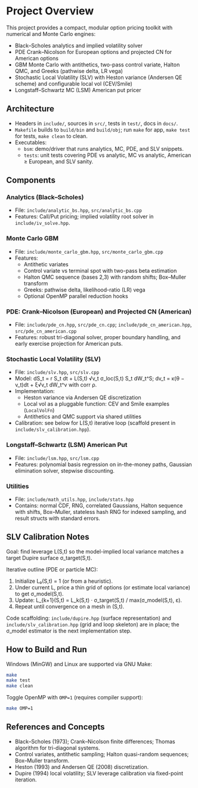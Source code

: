 # Project Overview

This project provides a compact, modular option pricing toolkit with numerical and Monte Carlo engines:

- Black–Scholes analytics and implied volatility solver
- PDE Crank–Nicolson for European options and projected CN for American options
- GBM Monte Carlo with antithetics, two-pass control variate, Halton QMC, and Greeks (pathwise delta, LR vega)
- Stochastic Local Volatility (SLV) with Heston variance (Andersen QE scheme) and configurable local vol (CEV/Smile)
- Longstaff–Schwartz MC (LSM) American put pricer

## Architecture

- Headers in `include/`, sources in `src/`, tests in `test/`, docs in `docs/`.
- `Makefile` builds to `build/bin` and `build/obj`; run `make` for app, `make test` for tests, `make clean` to clean.
- Executables:
	- `bsm`: demo/driver that runs analytics, MC, PDE, and SLV snippets.
	- `tests`: unit tests covering PDE vs analytic, MC vs analytic, American ≥ European, and SLV sanity.

## Components

### Analytics (Black–Scholes)
- File: `include/analytic_bs.hpp`, `src/analytic_bs.cpp`
- Features: Call/Put pricing; implied volatility root solver in `include/iv_solve.hpp`.

### Monte Carlo GBM
- File: `include/monte_carlo_gbm.hpp`, `src/monte_carlo_gbm.cpp`
- Features:
	- Antithetic variates
	- Control variate vs terminal spot with two-pass beta estimation
	- Halton QMC sequence (bases 2,3) with random shifts; Box–Muller transform
	- Greeks: pathwise delta, likelihood-ratio (LR) vega
	- Optional OpenMP parallel reduction hooks

### PDE: Crank–Nicolson (European) and Projected CN (American)
- File: `include/pde_cn.hpp`, `src/pde_cn.cpp`; `include/pde_cn_american.hpp`, `src/pde_cn_american.cpp`
- Features: robust tri-diagonal solver, proper boundary handling, and early exercise projection for American puts.

### Stochastic Local Volatility (SLV)
- File: `include/slv.hpp`, `src/slv.cpp`
- Model: dS_t = r S_t dt + L(S,t) √v_t σ_loc(S,t) S_t dW_t^S; dv_t = κ(θ − v_t)dt + ξ√v_t dW_t^v with corr ρ.
- Implementation:
	- Heston variance via Andersen QE discretization
	- Local vol as a pluggable function: CEV and Smile examples (`LocalVolFn`)
	- Antithetics and QMC support via shared utilities
- Calibration: see below for L(S,t) iterative loop (scaffold present in `include/slv_calibration.hpp`).

### Longstaff–Schwartz (LSM) American Put
- File: `include/lsm.hpp`, `src/lsm.cpp`
- Features: polynomial basis regression on in-the-money paths, Gaussian elimination solver, stepwise discounting.

### Utilities
- File: `include/math_utils.hpp`, `include/stats.hpp`
- Contains: normal CDF, RNG, correlated Gaussians, Halton sequence with shifts, Box–Muller, stateless hash RNG for indexed sampling, and result structs with standard errors.

## SLV Calibration Notes

Goal: find leverage L(S,t) so the model-implied local variance matches a target Dupire surface σ_target(S,t).

Iterative outline (PDE or particle MC):
1. Initialize L₀(S,t) = 1 (or from a heuristic).
2. Under current L, price a thin grid of options (or estimate local variance) to get σ_model(S,t).
3. Update: L_{k+1}(S,t) = L_k(S,t) · σ_target(S,t) / max(σ_model(S,t), ε).
4. Repeat until convergence on a mesh in (S,t).

Code scaffolding: `include/dupire.hpp` (surface representation) and `include/slv_calibration.hpp` (grid and loop skeleton) are in place; the σ_model estimator is the next implementation step.

## How to Build and Run

Windows (MinGW) and Linux are supported via GNU Make:

```sh
make
make test
make clean
```

Toggle OpenMP with `OMP=1` (requires compiler support):

```sh
make OMP=1
```

## References and Concepts
- Black–Scholes (1973); Crank–Nicolson finite differences; Thomas algorithm for tri-diagonal systems.
- Control variates, antithetic sampling; Halton quasi-random sequences; Box–Muller transform.
- Heston (1993) and Andersen QE (2008) discretization.
- Dupire (1994) local volatility; SLV leverage calibration via fixed-point iteration.
